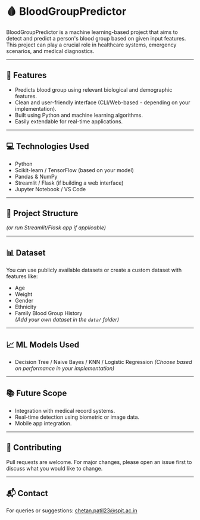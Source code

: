 # 🩸 BloodGroupPredictor

BloodGroupPredictor is a machine learning-based project that aims to detect and predict a person's blood group based on given input features. This project can play a crucial role in healthcare systems, emergency scenarios, and medical diagnostics.

---

## 📌 Features
- Predicts blood group using relevant biological and demographic features.
- Clean and user-friendly interface (CLI/Web-based - depending on your implementation).
- Built using Python and machine learning algorithms.
- Easily extendable for real-time applications.

---

## 💻 Technologies Used
- Python
- Scikit-learn / TensorFlow (based on your model)
- Pandas & NumPy
- Streamlit / Flask (if building a web interface)
- Jupyter Notebook / VS Code

---

## 📂 Project Structure



*(or run Streamlit/Flask app if applicable)*

---

## 📊 Dataset
You can use publicly available datasets or create a custom dataset with features like:
- Age  
- Weight  
- Gender  
- Ethnicity  
- Family Blood Group History  
*(Add your own dataset in the `data/` folder)*

---

## 📈 ML Models Used
- Decision Tree / Naive Bayes / KNN / Logistic Regression
*(Choose based on performance in your implementation)*

---

## 📚 Future Scope
- Integration with medical record systems.
- Real-time detection using biometric or image data.
- Mobile app integration.

---

## 🤝 Contributing
Pull requests are welcome. For major changes, please open an issue first to discuss what you would like to change.

---

## 📬 Contact
For queries or suggestions: chetan.patil23@spit.ac.in
